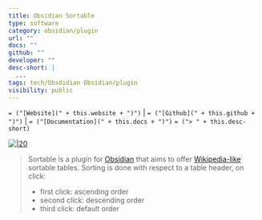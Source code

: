 ```yaml
---
title: Obsidian Sortable
type: software
category: obsidian/plugin
url: ""
docs: ""
github: ""
developer: ""
desc-short: |
  ...
tags: tech/Obsdidian Obsidian/plugin
visibility: public
---
```

`= ("[Website](" + this.website + ")")` |  `= ("[Github](" + this.github + ")")` | `= ("[Documentation](" + this.docs + ")")`
`= ("> " + this.desc-short)`

[![|20](github.png)](https://github.com/alexandru-dinu/obsidian-sortable)
> Sortable is a plugin for [Obsidian](https://obsidian.md) that aims to offer [Wikipedia-like](https://en.wikipedia.org/wiki/Help:Sorting#Example) sortable tables. Sorting is done with respect to a table header, on click:
>
> -   first click: ascending order
> -   second click: descending order
> -   third click: default order